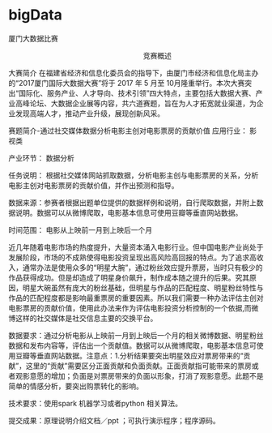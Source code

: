 # bigData
厦门大数据比赛


　　　　　　　　　　　　　　　　　　　竞赛概述

大赛简介
      在福建省经济和信息化委员会的指导下，由厦门市经济和信息化局主办的“2017厦门国际大数据大赛”将于 2017 年 5 月至 10月隆重举行。本次大赛突出“国际化、服务产业、人才导向、技术引领”四大特点，主要包括大数据大赛、产业高峰论坛、大数据企业展等内容，共六道赛题，旨在为人才拓宽就业渠道，为企业发现高端人才，推动产业升级，展现创新风采。


赛题简介-通过社交媒体数据分析电影主创对电影票房的贡献价值
应用行业： 影视类

产业环节： 数据分析

任务说明： 根据社交媒体网站抓取数据，分析电影主创与电影票房的关系，分析电影主创对电影票房的贡献价值，并作出预测和指导。

数据来源：参赛者根据出题单位提供的数据样例和说明，自行爬取数据，并附上数据说明。数据可以从微博爬取，电影基本信息可使用豆瓣等垂直网站数据。

时间范围： 电影从上映前一月到上映后一个月


近几年随着电影市场的热度提升，大量资本涌入电影行业。但中国电影产业尚处于发展阶段，市场的不成熟使得电影投资呈现出高风险高回报的特点。为了追求高收入，通常办法是使用众多的“明星大腕”，通过粉丝效应提升票房，当时只有极少的作品获得成功。但是却造成了明星身价飙升，制作成本随之提升的后果。究其原因，明星大碗虽然有庞大的粉丝基础，但明星与作品的匹配程度、明星粉丝特性与作品的匹配程度都是影响最重票房的重要因素。所以我们需要一种办法评估主创对电影票房的贡献价值，使用此办法来作为评估电影投资分析控制的一个依据,而微博这样的社交媒体是社交信息主要的交换平台。

数据要求：通过分析电影从上映前一月到上映后一个月的相关微博数据、明星粉丝数据和发布内容等，评估出一个贡献值。数据可以从微博爬取，电影基本信息可使用豆瓣等垂直网站数据。注意点：1.分析结果要突出明星效应对票房带来的“贡献”，这里的“贡献”需要区分正面贡献和负面贡献。正面贡献指可能带来的票房或者观影意愿的增加；负面是对票房带来的负面以形象，打消了观影意愿。此题不是简单的情感分析，要突出购票转化的影响。

技术要求：使用spark 机器学习或者python 相关算法。

提交成果：原理说明介绍文档／ppt ；可执行演示程序；程序源码。

